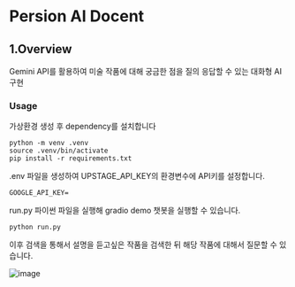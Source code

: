 # Persion AI Docent

## 1.Overview
Gemini API를 활용하여 미술 작품에 대해 궁금한 점을 질의 응답할 수 있는 대화형 AI 구현

### Usage
가상환경 생성 후 dependency를 설치합니다
```
python -m venv .venv
source .venv/bin/activate
pip install -r requirements.txt
```

.env 파일을 생성하여 UPSTAGE_API_KEY의 환경변수에 API키를 설정합니다.
```
GOOGLE_API_KEY=
```
run.py 파이썬 파일을 실행해 gradio demo 챗봇을 실행할 수 있습니다.
```
python run.py
```
이후 검색을 통해서 설명을 듣고싶은 작품을 검색한 뒤 해당 작품에 대해서 질문할 수 있습니다.

![image](https://github.com/dudcjs2779/upstage-mini-project-art-chatbot/assets/42354230/d409b8a2-5e2d-4068-b3cf-2b17b09ee1af)